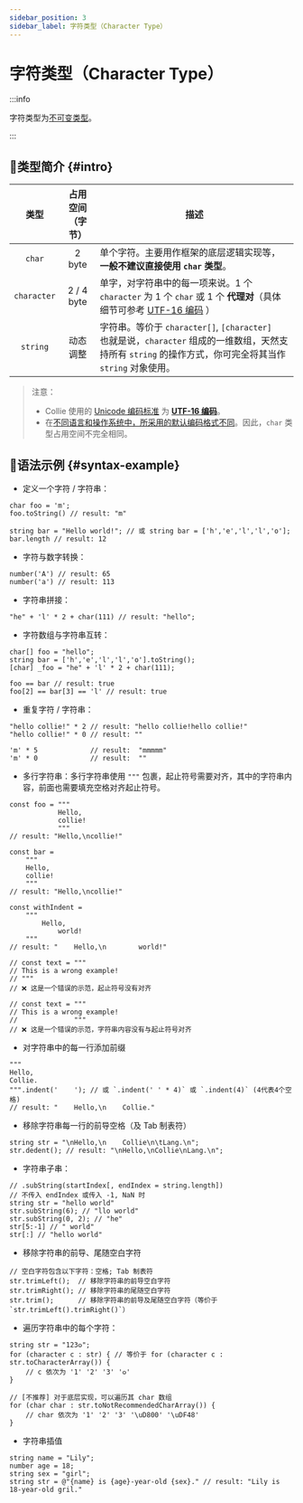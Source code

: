 ```yaml
---
sidebar_position: 3
sidebar_label: 字符类型（Character Type）
---
```


# 字符类型（Character Type）

:::info

字符类型为[不可变类型](./#immutable-data-type)。

:::

## 🐳类型简介 {#intro}

|    类型     | 占用空间<br />（字节） | 描述                                                         |
| :---------: | :--------------------: | ------------------------------------------------------------ |
|   `char`    |         2 byte         | 单个字符。主要用作框架的底层逻辑实现等，**一般不建议直接使用 `char` 类型**。 |
| `character` |       2 / 4 byte       | 单字，对字符串中的每一项来说。1 个 `character` 为 1 个 `char` 或 1 个 **代理对**（具体细节可参考 [UTF-16 编码](../../implementation-details/unicode.md#utf-16) ） |
|  `string`   |        动态调整        | 字符串。等价于 `character[]`, `[character]`<br />也就是说，`character` 组成的一维数组，天然支持所有 `string` 的操作方式，你可完全将其当作 `string` 对象使用。 |

> 注意：
> - Collie 使用的 [Unicode 编码标准](../../implementation-details/unicode.md) 为 [**UTF-16 编码**](../../implementation-details/unicode.md#utf-16)。
> - 在[不同语言和操作系统中，所采用的默认编码格式不同](../../implementation-details/encoding-used-by-different-languages-or-operating-systems.md)。因此，`char` 类型占用空间不完全相同。

## 🏅语法示例 {#syntax-example}

- 定义一个字符 / 字符串：

```collie
char foo = 'm';
foo.toString() // result: "m"

string bar = "Hello world!"; // 或 string bar = ['h','e','l','l','o'];
bar.length // result: 12
```

- 字符与数字转换：

```collie
number('A') // result: 65
number('a') // result: 113
```

- 字符串拼接：

```collie
"he" + 'l' * 2 + char(111) // result: "hello";
```

- 字符数组与字符串互转：

```collie
char[] foo = "hello";
string bar = ['h','e','l','l','o'].toString();
[char] _foo = "he" + 'l' * 2 + char(111);

foo == bar // result: true
foo[2] == bar[3] == 'l' // result: true
```

- 重复字符 / 字符串：

```collie
"hello collie!" * 2 // result: "hello collie!hello collie!"
"hello collie!" * 0 // result: ""

'm' * 5             // result:  "mmmmm"
'm' * 0             // result:  ""
```

- 多行字符串：多行字符串使用 `"""` 包裹，起止符号需要对齐，其中的字符串内容，前面也需要填充空格对齐起止符号。

```collie
const foo = """
            Hello,
            collie!
            """
// result: "Hello,\ncollie!"

const bar =
    """
    Hello,
    collie!
    """
// result: "Hello,\ncollie!"

const withIndent =
    """
        Hello,
            world!
    """
// result: "    Hello,\n        world!"

// const text = """
// This is a wrong example!
// """
// ❌ 这是一个错误的示范，起止符号没有对齐

// const text = """
// This is a wrong example!
//              """
// ❌ 这是一个错误的示范，字符串内容没有与起止符号对齐
```

- 对字符串中的每一行添加前缀

```collie
"""
Hello,
Collie.
""".indent('    '); // 或 `.indent(' ' * 4)` 或 `.indent(4)` (4代表4个空格)
// result: "    Hello,\n    Collie."
```

- 移除字符串每一行的前导空格（及 Tab 制表符）

```collie
string str = "\nHello,\n    Collie\n\tLang.\n";
str.dedent(); // result: "\nHello,\nCollie\nLang.\n";
```

- 字符串子串：

```collie
// .subString(startIndex[, endIndex = string.length])
// 不传入 endIndex 或传入 -1, NaN 时
string str = "hello world"
str.subString(6); // "llo world"
str.subString(0, 2); // "he"
str[5:-1] // " world"
str[:] // "hello world"
```

- 移除字符串的前导、尾随空白字符

```collie
// 空白字符包含以下字符：空格; Tab 制表符
str.trimLeft();  // 移除字符串的前导空白字符
str.trimRight(); // 移除字符串的尾随空白字符
str.trim();      // 移除字符串的前导及尾随空白字符（等价于 `str.trimLeft().trimRight()`）
```

- 遍历字符串中的每个字符：

```collie
string str = "123𐍈";
for (character c : str) { // 等价于 for (character c : str.toCharacterArray()) {
    // c 依次为 '1' '2' '3' '𐍈'
}

// [不推荐] 对于底层实现，可以遍历其 char 数组
for (char char : str.toNotRecommendedCharArray()) {
    // char 依次为 '1' '2' '3' '\uD800' '\uDF48'
}
```

- 字符串插值

```collie
string name = "Lily";
number age = 18;
string sex = "girl";
string str = @"{name} is {age}-year-old {sex}." // result: "Lily is 18-year-old gril."
```
